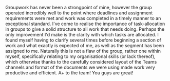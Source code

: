 Groupwork has never been a strongpoint of mine, however the group operated incredibly well to the point where deadlines and assignment requirements were met and work was completed in a timely manner to an exceptional standard. I've come to realise the importance of task-allocation in groups to give a solid structure to all work that needs doing. Perhaps the only improvement I'd make is the clarity with which tasks are allocated. I found myself having to clarify several times before beginning a section of work and what exactly is expected of me, as well as the segment has been assigned to me. Naturally this is not a flaw of the group, rather one within myself, specifically relating to my organisational skills (or lack thereof), which otherwise thanks to the carefully considered layout of the Teams channels and format of the documents we were using made work very productive and efficient. A+ to the team! You guys are great! 